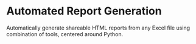 # Automated Report Generation

Automatically generate shareable HTML reports from any Excel file using combination of tools, centered around Python.

